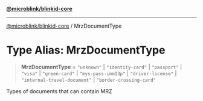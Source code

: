 [**@microblink/blinkid-core**](../README.md)

***

[@microblink/blinkid-core](../README.md) / MrzDocumentType

# Type Alias: MrzDocumentType

> **MrzDocumentType** = `"unknown"` \| `"identity-card"` \| `"passport"` \| `"visa"` \| `"green-card"` \| `"mys-pass-imm13p"` \| `"driver-license"` \| `"internal-travel-document"` \| `"border-crossing-card"`

Types of documents that can contain MRZ
